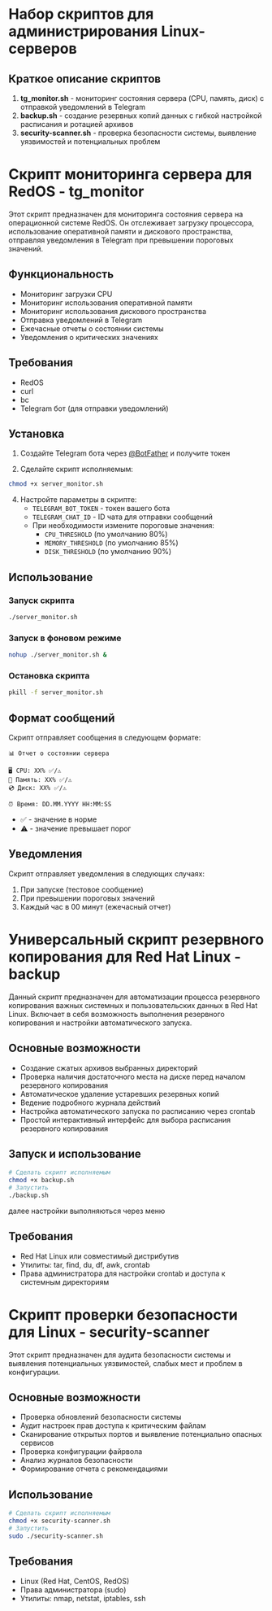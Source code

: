 # Набор скриптов для администрирования Linux-серверов

## Краткое описание скриптов

1. **tg_monitor.sh** - мониторинг состояния сервера (CPU, память, диск) с отправкой уведомлений в Telegram
2. **backup.sh** - создание резервных копий данных с гибкой настройкой расписания и ротацией архивов
3. **security-scanner.sh** - проверка безопасности системы, выявление уязвимостей и потенциальных проблем

# Скрипт мониторинга сервера для RedOS - tg_monitor

Этот скрипт предназначен для мониторинга состояния сервера на операционной системе RedOS. Он отслеживает загрузку процессора, использование оперативной памяти и дискового пространства, отправляя уведомления в Telegram при превышении пороговых значений.

## Функциональность

- Мониторинг загрузки CPU
- Мониторинг использования оперативной памяти
- Мониторинг использования дискового пространства
- Отправка уведомлений в Telegram
- Ежечасные отчеты о состоянии системы
- Уведомления о критических значениях

## Требования

- RedOS
- curl
- bc
- Telegram бот (для отправки уведомлений)

## Установка

1. Создайте Telegram бота через [@BotFather](https://t.me/botfather) и получите токен

2. Сделайте скрипт исполняемым:
```bash
chmod +x server_monitor.sh
```

4. Настройте параметры в скрипте:
   - `TELEGRAM_BOT_TOKEN` - токен вашего бота
   - `TELEGRAM_CHAT_ID` - ID чата для отправки сообщений
   - При необходимости измените пороговые значения:
     - `CPU_THRESHOLD` (по умолчанию 80%)
     - `MEMORY_THRESHOLD` (по умолчанию 85%)
     - `DISK_THRESHOLD` (по умолчанию 90%)

## Использование

### Запуск скрипта

```bash
./server_monitor.sh
```

### Запуск в фоновом режиме

```bash
nohup ./server_monitor.sh &
```

### Остановка скрипта

```bash
pkill -f server_monitor.sh
```

## Формат сообщений

Скрипт отправляет сообщения в следующем формате:

```
📊 Отчет о состоянии сервера

🖥 CPU: XX% ✅/⚠️
💾 Память: XX% ✅/⚠️
💿 Диск: XX% ✅/⚠️

⏰ Время: DD.MM.YYYY HH:MM:SS
```

- ✅ - значение в норме
- ⚠️ - значение превышает порог

## Уведомления

Скрипт отправляет уведомления в следующих случаях:
1. При запуске (тестовое сообщение)
2. При превышении пороговых значений
3. Каждый час в 00 минут (ежечасный отчет)

# Универсальный скрипт резервного копирования для Red Hat Linux - backup

Данный скрипт предназначен для автоматизации процесса резервного копирования важных системных и пользовательских данных в Red Hat Linux. Включает в себя возможность выполнения резервного копирования и настройки автоматического запуска.

## Основные возможности

- Создание сжатых архивов выбранных директорий
- Проверка наличия достаточного места на диске перед началом резервного копирования
- Автоматическое удаление устаревших резервных копий
- Ведение подробного журнала действий
- Настройка автоматического запуска по расписанию через crontab
- Простой интерактивный интерфейс для выбора расписания резервного копирования

## Запуск и использование
```bash
# Сделать скрипт исполняемым
chmod +x backup.sh
# Запустить
./backup.sh
```
далее настройки выполняються через меню

## Требования

- Red Hat Linux или совместимый дистрибутив
- Утилиты: tar, find, du, df, awk, crontab
- Права администратора для настройки crontab и доступа к системным директориям 

# Скрипт проверки безопасности для Linux - security-scanner

Этот скрипт предназначен для аудита безопасности системы и выявления потенциальных уязвимостей, слабых мест и проблем в конфигурации.

## Основные возможности

- Проверка обновлений безопасности системы
- Аудит настроек прав доступа к критическим файлам
- Сканирование открытых портов и выявление потенциально опасных сервисов
- Проверка конфигурации файрвола
- Анализ журналов безопасности
- Формирование отчета с рекомендациями

## Использование

```bash
# Сделать скрипт исполняемым
chmod +x security-scanner.sh
# Запустить
sudo ./security-scanner.sh
```

## Требования

- Linux (Red Hat, CentOS, RedOS)
- Права администратора (sudo)
- Утилиты: nmap, netstat, iptables, ssh
